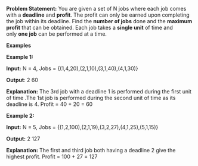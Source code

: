 **Problem Statement:** You are given a set of N jobs where each job comes with a **deadline** and **profit**. The profit can only be earned upon completing the job within its deadline. Find the **number of jobs** done and the **maximum profit** that can be obtained. Each job takes a **single unit** of time and only **one job** can be performed at a time.

**Examples**

**Example 1:**

**Input:** N = 4, Jobs = {(1,4,20),(2,1,10),(3,1,40),(4,1,30)}

**Output**: 2 60

**Explanation:** The 3rd job with a deadline 1 is performed during the first unit of time .The 1st job is performed during the second unit of time as its deadline is 4.
Profit = 40 + 20 = 60

**Example 2:**

**Input:** N = 5, Jobs = {(1,2,100),(2,1,19),(3,2,27),(4,1,25),(5,1,15)}

**Output:** 2 127

**Explanation:** The  first and third job both having a deadline 2 give the highest profit. 
Profit = 100 + 27 = 127

```java
```